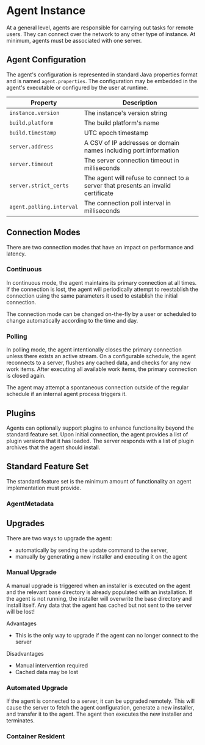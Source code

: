 # Agent Instance
At a general level, agents are responsible for carrying out tasks for remote
users. They can connect over the network to any other type of instance. At minimum,
agents must be associated with one server.

## Agent Configuration
The agent's configuration is represented in standard Java properties format and
is named `agent.properties`. The configuration may be embedded in the agent's executable
or configured by the user at runtime.

| Property   | Description |
|------------|-------------|
| `instance.version` | The instance's version string |
| `build.platform` | The build platform's name |
| `build.timestamp` | UTC epoch timestamp |
| `server.address` | A CSV of IP addresses or domain names including port information |
| `server.timeout` | The server connection timeout in milliseconds |
| `server.strict_certs` | The agent will refuse to connect to a server that presents an invalid certificate |
| `agent.polling.interval` | The connection poll interval in milliseconds |

## Connection Modes
There are two connection modes that have an impact on performance and latency.

### Continuous
In continuous mode, the agent maintains its primary connection at all times.
If the connection is lost, the agent will periodically attempt to reestablish the
connection using the same parameters it used to establish the initial connection.

The connection mode can be changed on-the-fly by a user or scheduled to change
automatically according to the time and day.

### Polling
In polling mode, the agent intentionally closes the primary connection unless there
exists an active stream. On a configurable schedule, the agent reconnects to a
server, flushes any cached data, and checks for any new work items. After executing
all available work items, the primary connection is closed again.

The agent may attempt a spontaneous connection outside of the regular schedule if
an internal agent process triggers it.

## Plugins
Agents can optionally support plugins to enhance functionality beyond the standard
feature set. Upon initial connection, the agent provides a list of plugin versions
that it has loaded. The server responds with a list of plugin archives that the
agent should install.

## Standard Feature Set
The standard feature set is the minimum amount of functionality an agent implementation
must provide.

### AgentMetadata

## Upgrades
There are two ways to upgrade the agent:
- automatically by sending the update command to the server,
- manually by generating a new installer and executing it on the agent  

### Manual Upgrade
A manual upgrade is triggered when an installer is executed on the agent and the
relevant base directory is already populated with an installation. If the agent
is not running, the installer will overwrite the base directory and install itself.
Any data that the agent has cached but not sent to the server will be lost!

Advantages
- This is the only way to upgrade if the agent can no longer connect to the server

Disadvantages
- Manual intervention required
- Cached data may be lost

### Automated Upgrade
If the agent is connected to a server, it can be upgraded remotely. This will cause
the server to fetch the agent configuration, generate a new installer, and transfer
it to the agent. The agent then executes the new installer and terminates.

### Container Resident
